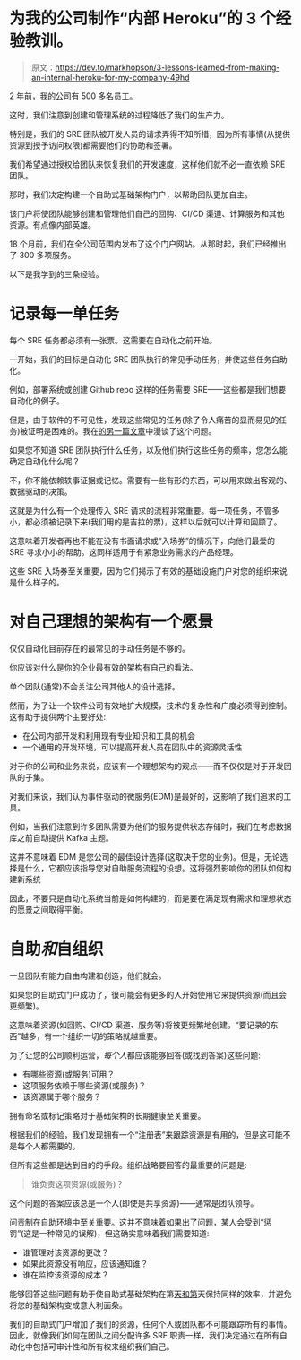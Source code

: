 # 为我的公司制作“内部 Heroku”的 3 个经验教训。

> 原文：<https://dev.to/markhopson/3-lessons-learned-from-making-an-internal-heroku-for-my-company-49hd>

2 年前，我的公司有 500 多名员工。

这时，我们注意到创建和管理系统的过程降低了我们的生产力。

特别是，我们的 SRE 团队被开发人员的请求弄得不知所措，因为所有事情(从提供资源到授予访问权限)都需要他们的协助和签署。

我们希望通过授权给团队来恢复我们的开发速度，这样他们就不必一直依赖 SRE 团队。

那时，我们决定构建一个自助式基础架构门户，以帮助团队更加自主。

该门户将使团队能够创建和管理他们自己的回购、CI/CD 渠道、计算服务和其他资源。有点像内部英雄。

18 个月前，我们在全公司范围内发布了这个门户网站。从那时起，我们已经推出了 300 多项服务。

以下是我学到的三条经验。

# 记录每一单任务

每个 SRE 任务都必须有一张票。这需要在自动化之前开始。

一开始，我们的目标是自动化 SRE 团队执行的常见手动任务，并使这些任务自助化。

例如，部署系统或创建 Github repo 这样的任务需要 SRE——这些都是我们想要自动化的例子。

但是，由于软件的不可见性，发现这些常见的任务(除了令人痛苦的显而易见的任务)被证明是困难的。我在[的另一篇文章](https://medium.com/hackernoon/how-toyota-guides-the-evolution-of-our-infrastructure-and-makes-me-appreciate-jira-bcb766822a3e)中漫谈了这个问题。

如果您不知道 SRE 团队执行什么任务，以及他们执行这些任务的频率，您怎么能确定自动化什么呢？

不，你不能依赖轶事证据或记忆。需要有一些有形的东西，可以用来做出客观的、数据驱动的决策。

这就是为什么有一个处理传入 SRE 请求的流程非常重要。每一项任务，不管多小，都必须被记录下来(我们用的是吉拉的票)，这样以后就可以计算和回顾了。

这意味着开发者再也不能在没有书面请求或“入场券”的情况下，向他们最爱的 SRE 寻求小小的帮助。这同样适用于有紧急业务需求的产品经理。

这些 SRE 入场券至关重要，因为它们揭示了有效的基础设施门户对您的组织来说是什么样子的。

# 对自己理想的架构有一个愿景

仅仅自动化目前存在的最常见的手动任务是不够的。

你应该对什么是你的企业最有效的架构有自己的看法。

单个团队(通常)不会关注公司其他人的设计选择。

然而，为了让一个软件公司有效地扩大规模，技术的复杂性和广度必须得到控制。这有助于提供两个主要好处:

*   在公司内部开发和利用现有专业知识和工具的机会
*   一个通用的开发环境，可以提高开发人员在团队中的资源灵活性

对于你的公司和业务来说，应该有一个理想架构的观点——而不仅仅是对于开发团队的子集。

对我们来说，我们认为事件驱动的微服务(EDM)是最好的，这影响了我们追求的工具。

例如，当我们注意到许多团队需要为他们的服务提供状态存储时，我们在考虑数据库之前自动提供 Kafka 主题。

这并不意味着 EDM 是您公司的最佳设计选择(这取决于您的业务)。但是，无论选择是什么，它都应该指导您对自助服务流程的设想。这将强烈影响你的团队如何构建新系统

因此，不要只是自动化系统当前是如何构建的，而是要在满足现有需求和理想状态的愿景之间取得平衡。

# 自助*和*自组织

一旦团队有能力自由构建和创造，他们就会。

如果您的自助式门户成功了，很可能会有更多的人开始使用它来提供资源(而且会更频繁)。

这意味着资源(如回购、CI/CD 渠道、服务等)将被更频繁地创建。“要记录的东西”越多，有一个组织一切的策略就越重要。

为了让您的公司顺利运营，*每个人*都应该能够回答(或找到答案)这些问题:

*   有哪些资源(或服务)可用？
*   这项服务依赖于哪些资源(或服务)？
*   该资源属于哪个服务？

拥有命名或标记策略对于基础架构的长期健康至关重要。

根据我们的经验，我们发现拥有一个“注册表”来跟踪资源是有用的，但是这可能不是每个人都需要的。

但所有这些都是达到目的的手段。组织战略要回答的最重要的问题是:

> 谁负责这项资源(或服务)？

这个问题的答案应该总是一个人(即使是共享资源)——通常是团队领导。

问责制在自助环境中至关重要。这并不意味着如果出了问题，某人会受到“惩罚”(这是一种常见的误解)，但这确实意味着我们需要知道:

*   谁管理对该资源的更改？
*   如果此资源没有响应，应该通知谁？
*   谁在监控该资源的成本？

能够回答这些问题有助于使自助式基础架构在第[天和第](https://dzone.com/articles/defining-day-2-operations)天保持同样的效率，并避免将您的基础架构变成意大利面条。

我们的自助式门户增加了我们的资源，任何个人或团队都不可能跟踪所有的事情。因此，就像我们如何在团队之间分配许多 SRE 职责一样，我们决定通过在所有自动化中包括可审计性和所有权来组织我们自己。